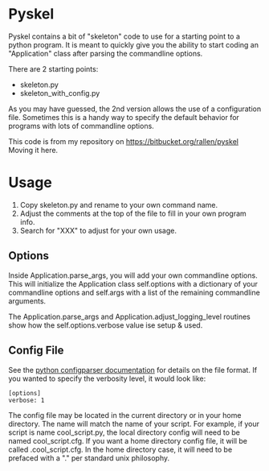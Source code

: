 # Pyskel

Pyskel contains a bit of "skeleton" code to use for a starting point to a python program.  It is meant to quickly give you the ability to start coding an "Application" class after parsing the commandline options.

There are 2 starting points:
* skeleton.py
* skeleton_with_config.py

As you may have guessed, the 2nd version allows the use of a configuration file.  Sometimes this is a handy way to specify the default behavior for programs with lots of commandline options.

This code is from my repository on https://bitbucket.org/rallen/pyskel  Moving it here.

# Usage

1. Copy skeleton.py and rename to your own command name.
2. Adjust the comments at the top of the file to fill in your own program info.
3. Search for "XXX" to adjust for your own usage.

## Options

Inside Application.parse_args, you will add your own commandline options.  This will initialize the Application class self.options with a dictionary of your commandline options and self.args with a list of the remaining commandline arguments.

The Application.parse_args and Application.adjust_logging_level routines show how the self.options.verbose value ise setup & used.

## Config File

See the [python configparser documentation](http://docs.python.org/library/configparser.html) for details on the file format.  If you wanted to specify the verbosity level, it would look like:

    [options]
    verbose: 1

The config file may be located in the current directory or in your home directory.  The name will match the name of your script.  For example, if your script is name cool_script.py, the local directory config will need to be named cool_script.cfg.  If you want a home directory config file, it will be called .cool_script.cfg.  In the home directory case, it will need to be prefaced with a "." per standard unix philosophy.
